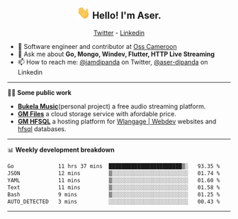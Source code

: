 <h2 align="center"> <img src="https://github.com/gabriel-TheCode/gabriel-TheCode/blob/master/gifs/Hi.gif" width="30px"> Hello! I'm Aser.</h2>
<p align="center">
  <a href="https://twitter.com/iamdipanda">Twitter</a> - 
  <a href="https://www.linkedin.com/in/aser-dipanda/">Linkedin</a>
</p>


- 🔭 Software engineer and contributor at [Oss Cameroon](https://github.com/osscameroon)
- 💬 Ask me about **Go, Mongo, Windev, Flutter, HTTP Live Streaming**
- 📫 How to reach me: [@iamdipanda](https://twitter.com/iamdipanda) on Twitter, [@aser-dipanda](https://www.linkedin.com/in/aser-dipanda/) on Linkedin

-------

👨‍💻 **Some public work**

- **[Bukela Music](https://music.bukela.co)**(personal project) a free audio streaming platform. 
- **[GM Files](https://gamesmania.io)** a cloud storage service with afordable price.
- **[GM HFSQL](https://gamesmania.io)** a hosting platform for [Wlangage | Webdev](https://pcsoft.fr/webdev/index.html) websites and [hfsql](https://pcsoft.fr/accueilpub/hfsql.htm) databases.
-------

📊 **Weekly development breakdown**

<!--START_SECTION:waka-->

```text
Go              11 hrs 37 mins  ███████████████████████▒░   93.35 %
JSON            12 mins         ▒░░░░░░░░░░░░░░░░░░░░░░░░   01.74 %
YAML            11 mins         ▒░░░░░░░░░░░░░░░░░░░░░░░░   01.60 %
Text            11 mins         ▒░░░░░░░░░░░░░░░░░░░░░░░░   01.58 %
Bash            9 mins          ▒░░░░░░░░░░░░░░░░░░░░░░░░   01.25 %
AUTO_DETECTED   3 mins          ░░░░░░░░░░░░░░░░░░░░░░░░░   00.43 %
```

<!--END_SECTION:waka-->

-------
